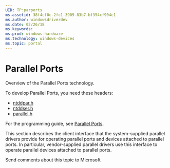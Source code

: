 ```yaml
---
UID: TP:parports
ms.assetid: 38f4cf0c-2fc1-3909-83b7-bf354cf904c1
ms.author: windowsdriverdev
ms.date: 02/26/18
ms.keywords: 
ms.prod: windows-hardware
ms.technology: windows-devices
ms.topic: portal
---
```


# Parallel Ports


Overview of the Parallel Ports technology.

To develop Parallel Ports, you need these headers:

 * [ntddpar.h](..\ntddpar\index.md)
 * [ntddser.h](..\ntddser\index.md)
 * [parallel.h](..\parallel\index.md)

For the programming guide, see [Parallel Ports](https://docs.microsoft.com/en-us/windows-hardware/drivers/parports).

This section describes the client interface that the system-supplied parallel drivers provide for operating parallel ports and devices attached to parallel ports. In particular, vendor-supplied parallel drivers use this interface to operate parallel devices attached to parallel ports.

Send comments about this topic to Microsoft


